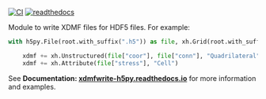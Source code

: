 [![CI](https://github.com/tdegeus/XDMFWrite_h5py/workflows/CI/badge.svg)](https://github.com/tdegeus/XDMFWrite_h5py/actions)
[![readthedocs](https://readthedocs.org/projects/xdmfwrite_h5py/badge/?version=latest)](https://readthedocs.org/projects/xdmfwrite_h5py/badge/?version=latest)

Module to write XDMF files for HDF5 files. For example:

```python
with h5py.File(root.with_suffix(".h5")) as file, xh.Grid(root.with_suffix(".xdmf")) as xdmf:

    xdmf += xh.Unstructured(file["coor"], file["conn"], "Quadrilateral")
    xdmf += xh.Attribute(file["stress"], "Cell")
```

See
**Documentation: [xdmfwrite-h5py.readthedocs.io](https://xdmfwrite-h5py.readthedocs.io/en/latest/)**
for more information and examples.
